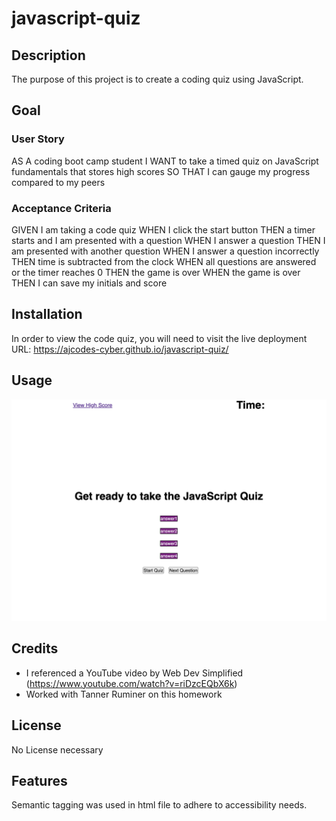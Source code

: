 # javascript-quiz

## Description

The purpose of this project is to create a coding quiz using JavaScript. 

## Goal

### User Story

AS A coding boot camp student
I WANT to take a timed quiz on JavaScript fundamentals that stores high scores
SO THAT I can gauge my progress compared to my peers

### Acceptance Criteria

GIVEN I am taking a code quiz
WHEN I click the start button
THEN a timer starts and I am presented with a question
WHEN I answer a question
THEN I am presented with another question
WHEN I answer a question incorrectly
THEN time is subtracted from the clock
WHEN all questions are answered or the timer reaches 0
THEN the game is over
WHEN the game is over
THEN I can save my initials and score

## Installation

In order to view the code quiz, you will need to visit the live deployment URL: https://ajcodes-cyber.github.io/javascript-quiz/

## Usage

![Screenshot of coding quiz opening](./assets/images/coding-quiz-screenshot.png)

## Credits

* I referenced a YouTube video by Web Dev Simplified (https://www.youtube.com/watch?v=riDzcEQbX6k)
* Worked with Tanner Ruminer on this homework

## License

No License necessary

## Features

Semantic tagging was used in html file to adhere to accessibility needs.
